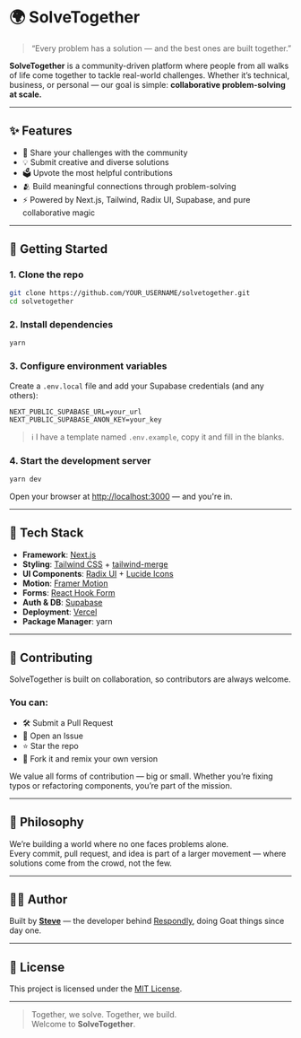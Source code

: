 # 🌍 SolveTogether

> “Every problem has a solution — and the best ones are built together.”

**SolveTogether** is a community-driven platform where people from all walks of life come together to tackle real-world challenges. Whether it’s technical, business, or personal — our goal is simple: **collaborative problem-solving at scale.**

---

## ✨ Features

- 🧠 Share your challenges with the community  
- 💡 Submit creative and diverse solutions  
- 🗳️ Upvote the most helpful contributions  
- 🫂 Build meaningful connections through problem-solving  
- ⚡ Powered by Next.js, Tailwind, Radix UI, Supabase, and pure collaborative magic  

---

## 🚀 Getting Started

### 1. Clone the repo

```bash
git clone https://github.com/YOUR_USERNAME/solvetogether.git
cd solvetogether
```

### 2. Install dependencies

```bash
yarn
```

### 3. Configure environment variables

Create a `.env.local` file and add your Supabase credentials (and any others):

```env
NEXT_PUBLIC_SUPABASE_URL=your_url
NEXT_PUBLIC_SUPABASE_ANON_KEY=your_key
```

> ℹ️ I have a template named `.env.example`, copy it and fill in the blanks.

### 4. Start the development server

```bash
yarn dev
```

Open your browser at [http://localhost:3000](http://localhost:3000) — and you're in.

---

## 🧩 Tech Stack

- **Framework**: [Next.js](https://nextjs.org/)
- **Styling**: [Tailwind CSS](https://tailwindcss.com/) + [tailwind-merge](https://github.com/dcastil/tailwind-merge)
- **UI Components**: [Radix UI](https://www.radix-ui.com/) + [Lucide Icons](https://lucide.dev/)
- **Motion**: [Framer Motion](https://www.framer.com/motion/)
- **Forms**: [React Hook Form](https://react-hook-form.com/)
- **Auth & DB**: [Supabase](https://supabase.com/)
- **Deployment**: [Vercel](https://vercel.com/)
- **Package Manager**: yarn

---

## 🤝 Contributing

SolveTogether is built on collaboration, so contributors are always welcome.

### You can:

- 🛠️ Submit a Pull Request
- 🐛 Open an Issue
- ⭐ Star the repo
- 🍴 Fork it and remix your own version

We value all forms of contribution — big or small. Whether you’re fixing typos or refactoring components, you’re part of the mission.

---

## 🧠 Philosophy

We’re building a world where no one faces problems alone.  
Every commit, pull request, and idea is part of a larger movement — where solutions come from the crowd, not the few.

---

## 🧑‍💻 Author

Built by [**Steve**](https://respondly.site) — the developer behind [Respondly](https://respondly.site), doing Goat things since day one.

---

## 📄 License

This project is licensed under the [MIT License](LICENSE).

---

> Together, we solve. Together, we build.  
> Welcome to **SolveTogether**.
